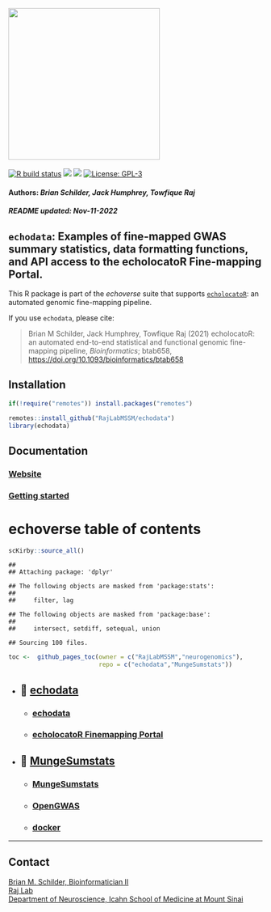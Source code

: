 <img src='https://github.com/RajLabMSSM/echodata/raw/main/inst/hex/hex.png' height='300'><br><br>
[![R build
status](https://github.com/RajLabMSSM/echodata/workflows/rworkflows/badge.svg)](https://github.com/RajLabMSSM/echodata/actions)
[![](https://img.shields.io/github/last-commit/RajLabMSSM/echodata.svg)](https://github.com/RajLabMSSM/echodata/commits/main)
[![](https://app.codecov.io/gh/RajLabMSSM/echodata/branch/main/graph/badge.svg)](https://app.codecov.io/gh/RajLabMSSM/echodata)
[![License:
GPL-3](https://img.shields.io/badge/license-GPL--3-blue.svg)](https://cran.r-project.org/web/licenses/GPL-3)
<h4>
Authors: <i>Brian Schilder, Jack Humphrey, Towfique Raj</i>
</h4>
<h5>
README updated: <i>Nov-11-2022</i>
</h5>

## `echodata`: Examples of fine-mapped GWAS summary statistics, data formatting functions, and API access to the echolocatoR Fine-mapping Portal.

This R package is part of the *echoverse* suite that supports
[`echolocatoR`](https://github.com/RajLabMSSM/echolocatoR): an automated
genomic fine-mapping pipeline.

If you use `echodata`, please cite:

> Brian M Schilder, Jack Humphrey, Towfique Raj (2021) echolocatoR: an
> automated end-to-end statistical and functional genomic fine-mapping
> pipeline, *Bioinformatics*; btab658,
> <https://doi.org/10.1093/bioinformatics/btab658>

## Installation

``` r
if(!require("remotes")) install.packages("remotes")

remotes::install_github("RajLabMSSM/echodata")
library(echodata)
```

## Documentation

### [Website](https://rajlabmssm.github.io/echodata)

### [Getting started](https://rajlabmssm.github.io/echodata/articles/echodata)

# echoverse table of contents

``` r
scKirby::source_all()
```

    ## 
    ## Attaching package: 'dplyr'

    ## The following objects are masked from 'package:stats':
    ## 
    ##     filter, lag

    ## The following objects are masked from 'package:base':
    ## 
    ##     intersect, setdiff, setequal, union

    ## Sourcing 100 files.

``` r
toc <-  github_pages_toc(owner = c("RajLabMSSM","neurogenomics"), 
                         repo = c("echodata","MungeSumstats"))
```

<ul class="toc-list" style="ul {list-style: none};ul li h2 a:before { content:&#39;🦇&#39;};">
<li>
<h2>
🦇 <a href='https://rajlabmssm.github.io/echodata/'>echodata</a>
</h2>
<ul>
<li>
<h3>
<a href='https://rajlabmssm.github.io/echodata//articles/echodata.html' target='blank'>echodata</a>
</h3>
</li>
<li>
<h3>
<a href='https://rajlabmssm.github.io/echodata//articles/echolocatoR_Finemapping_Portal.html' target='blank'>echolocatoR
Finemapping Portal</a>
</h3>
</li>
</ul>
</li>
<li>
<h2>
🦇
<a href='https://neurogenomics.github.io/MungeSumstats/'>MungeSumstats</a>
</h2>
<ul>
<li>
<h3>
<a href='https://neurogenomics.github.io/MungeSumstats//articles/MungeSumstats.html' target='blank'>MungeSumstats</a>
</h3>
</li>
<li>
<h3>
<a href='https://neurogenomics.github.io/MungeSumstats//articles/OpenGWAS.html' target='blank'>OpenGWAS</a>
</h3>
</li>
<li>
<h3>
<a href='https://neurogenomics.github.io/MungeSumstats//articles/docker.html' target='blank'>docker</a>
</h3>
</li>
</ul>
</li>
</ul>
<hr>

## Contact

<a href="https://bschilder.github.io/BMSchilder/" target="_blank">Brian
M. Schilder, Bioinformatician II</a>  
<a href="https://rajlab.org" target="_blank">Raj Lab</a>  
<a href="https://icahn.mssm.edu/about/departments/neuroscience" target="_blank">Department
of Neuroscience, Icahn School of Medicine at Mount Sinai</a>

